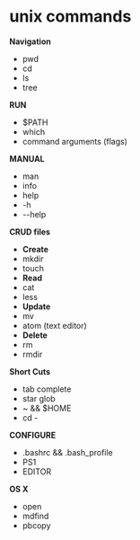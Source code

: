 # unix commands  
**Navigation**  
 * pwd  
 * cd    
 * ls  
 * tree  

**RUN**  
 * $PATH  
 * which  
 * command arguments (flags)  

**MANUAL**  
 * man  
 * info  
 * help  
 * -h  
 * --help  

**CRUD files**  
* **Create**    
 * mkdir   
 * touch  
* **Read**    
 * cat   
 * less  
* **Update**    
 * mv   
 * atom (text editor)  
* **Delete**    
 * rm   
 * rmdir  

**Short Cuts**  
* tab complete  
* star glob  
* ~ && $HOME  
* cd -   

**CONFIGURE**  
* .bashrc && .bash_profile  
* PS1  
* EDITOR  

**OS X**  
* open   
* mdfind  
* pbcopy  

